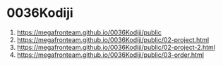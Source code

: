# 0036Kodiji

1. <https://megafronteam.github.io/0036Kodiji/public>
2. <https://megafronteam.github.io/0036Kodiji/public/02-project.html>
3. <https://megafronteam.github.io/0036Kodiji/public/02-project-2.html>
4. <https://megafronteam.github.io/0036Kodiji/public/03-order.html>

